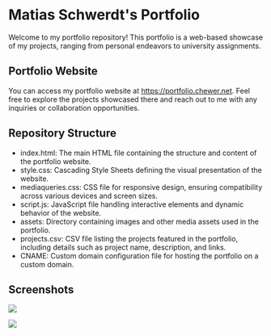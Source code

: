 # Matias Schwerdt's Portfolio

Welcome to my portfolio repository! This portfolio is a web-based showcase of my projects, ranging from personal endeavors to university assignments. 

## Portfolio Website
You can access my portfolio website at https://portfolio.chewer.net. Feel free to explore the projects showcased there and reach out to me with any inquiries or collaboration opportunities.

## Repository Structure
- index.html: The main HTML file containing the structure and content of the portfolio website.
- style.css: Cascading Style Sheets defining the visual presentation of the website.
- mediaqueries.css: CSS file for responsive design, ensuring compatibility across various devices and screen sizes.
- script.js: JavaScript file handling interactive elements and dynamic behavior of the website.
- assets: Directory containing images and other media assets used in the portfolio.
- projects.csv: CSV file listing the projects featured in the portfolio, including details such as project name, description, and links.
- CNAME: Custom domain configuration file for hosting the portfolio on a custom domain.


## Screenshots

![](screenshot-1.png)

![](screenshot-2.png)
